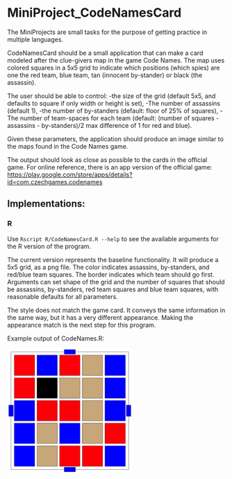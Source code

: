 # MiniProject_CodeNamesCard

The MiniProjects are small tasks for the purpose of getting practice in multiple languages.

CodeNamesCard should be a small application that can make a card modeled after the clue-givers map in the game Code Names.  The map uses colored squares in a 5x5 grid to indicate which positions (which spies) are one the red team, blue team, tan (innocent by-stander) or black (the assassin).  

The user should be able to control: 
-the size of the grid (default 5x5, and defaults to square if only width or height is set),
-The number of assassins (default 1),
-the number of by-standers (default: floor of 25% of squares),
-The number of team-spaces for each team (default: (number of squares - assassins - by-standers)/2 max difference of 1 for red and blue).

Given these parameters, the application should produce an image similar to the maps found in the Code Names game.

The output should look as close as possible to the cards in the official game.
For online reference, there is an app version of the official game: 
https://play.google.com/store/apps/details?id=com.czechgames.codenames


## Implementations:

### R
Use `Rscript R/CodeNamesCard.R --help` to see the available arguments for the R version of the program.

The current version represents the baseline functionality.  It will produce a 5x5 grid, as a png file.  The color indicates assassins, by-standers, and red/blue team squares.  The border indicates which team should go first.  Arguments can set shape of the grid and the number of squares that should be assassins, by-standers, red team squares and blue team squares, with reasonable defaults for all parameters.

The style does not match the game card.  It conveys the same information in the same way, but it has a very different appearance.  Making the appearance match is the next step for this program.  

Example output of CodeNames.R:

<img src="R/SpyMap.png" alt="spy map generated by CodeNames.R" style="width:3in">
